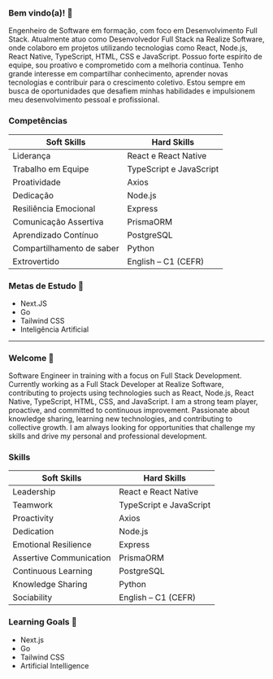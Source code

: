 ### Bem vindo(a)! 👋

Engenheiro de Software em formação, com foco em Desenvolvimento Full Stack. Atualmente atuo como Desenvolvedor Full Stack na Realize Software, onde colaboro em projetos utilizando tecnologias como React, Node.js, React Native, TypeScript, HTML, CSS e JavaScript. Possuo forte espírito de equipe, sou proativo e comprometido com a melhoria contínua. Tenho grande interesse em compartilhar conhecimento, aprender novas tecnologias e contribuir para o crescimento coletivo. Estou sempre em busca de oportunidades que desafiem minhas habilidades e impulsionem meu desenvolvimento pessoal e profissional.

### Competências

| Soft Skills              | Hard Skills            |
|--------------------------|------------------------|
| Liderança                | React e React Native   |
| Trabalho em Equipe       | TypeScript e JavaScript|
| Proatividade             | Axios                  |
| Dedicação                | Node.js                |
| Resiliência Emocional    | Express                |
| Comunicação Assertiva    | PrismaORM              |
| Aprendizado Contínuo     | PostgreSQL             |
| Compartilhamento de saber| Python                 |
| Extrovertido             | English – C1 (CEFR)    |

  
### Metas de Estudo 🎯
- Next.JS
- Go
- Tailwind CSS
- Inteligência Artificial

---

### Welcome 👋

Software Engineer in training with a focus on Full Stack Development. Currently working as a Full Stack Developer at Realize Software, contributing to projects using technologies such as React, Node.js, React Native, TypeScript, HTML, CSS, and JavaScript. I am a strong team player, proactive, and committed to continuous improvement. Passionate about knowledge sharing, learning new technologies, and contributing to collective growth. I am always looking for opportunities that challenge my skills and drive my personal and professional development.

### Skills

| Soft Skills              | Hard Skills            |
|--------------------------|------------------------|
| Leadership               | React e React Native   |
| Teamwork                 | TypeScript e JavaScript|
| Proactivity              | Axios                  |
| Dedication               | Node.js                |
| Emotional Resilience     | Express                |
| Assertive Communication  | PrismaORM              |
| Continuous Learning      | PostgreSQL             |
| Knowledge Sharing        | Python                 |
| Sociability              | English – C1 (CEFR)    |


### Learning Goals 🎯
- Next.js
- Go
- Tailwind CSS
- Artificial Intelligence


<!--
**GNovaisL/GNovaisL** is a ✨ _special_ ✨ repository because its `README.md` (this file) appears on your GitHub profile.

Here are some ideas to get you started:

- 🔭 I’m currently working on ...
- 🌱 I’m currently learning ...
- 👯 I’m looking to collaborate on ...
- 🤔 I’m looking for help with ...
- 💬 Ask me about ...
- 📫 How to reach me: ...
- 😄 Pronouns: ...
- ⚡ Fun fact: ...
-->
